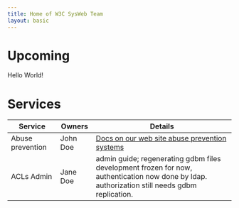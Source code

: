 ```yaml
---
title: Home of W3C SysWeb Team
layout: basic
---
```


# Upcoming
Hello World!

# Services

| Service | Owners | Details |
| ------- | ------ | ------- |
| Abuse prevention | John Doe | [Docs on our web site abuse prevention systems](https://www.w3.org) |
| ACLs Admin | Jane Doe | admin guide; regenerating gdbm files<br>development frozen for now, authentication now done by ldap. authorization still needs gdbm replication. | 